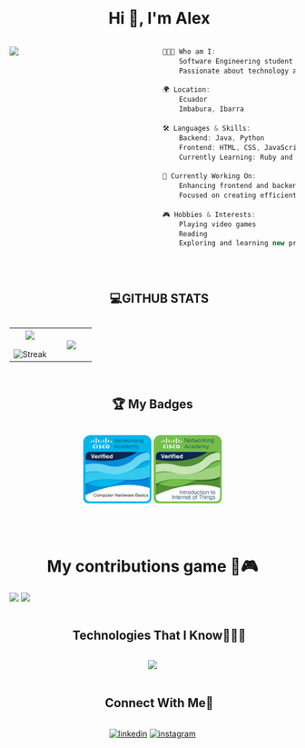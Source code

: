 
<div id="user-content-toc">
  <ul align="center">
    <summary><h1 style="display: inline-block">Hi 👋, I'm Alex</h1></summary>
  </ul>
</div>



<img align="left" src="https://images-wixmp-ed30a86b8c4ca887773594c2.wixmp.com/f/8c52d74c-182c-4089-a9c2-4a742f1f4ebd/dgmixju-50e310d7-2c08-4fb0-97b2-c86cd52efdd3.jpg/v1/fit/w_512,h_512,q_70,strp/light_study__ai__by_ghost999919_dgmixju-375w-2x.jpg?token=eyJ0eXAiOiJKV1QiLCJhbGciOiJIUzI1NiJ9.eyJzdWIiOiJ1cm46YXBwOjdlMGQxODg5ODIyNjQzNzNhNWYwZDQxNWVhMGQyNmUwIiwiaXNzIjoidXJuOmFwcDo3ZTBkMTg4OTgyMjY0MzczYTVmMGQ0MTVlYTBkMjZlMCIsIm9iaiI6W1t7ImhlaWdodCI6Ijw9NTEyIiwicGF0aCI6IlwvZlwvOGM1MmQ3NGMtMTgyYy00MDg5LWE5YzItNGE3NDJmMWY0ZWJkXC9kZ21peGp1LTUwZTMxMGQ3LTJjMDgtNGZiMC05N2IyLWM4NmNkNTJlZmRkMy5qcGciLCJ3aWR0aCI6Ijw9NTEyIn1dXSwiYXVkIjpbInVybjpzZXJ2aWNlOmltYWdlLm9wZXJhdGlvbnMiXX0.p8gcc5sJwuJXfN29N41y8qUWR1VTG0faJKF_uLyf4H8" width="270px"/>

```csharp
👩🏻‍🎓 Who am I:
    Software Engineering student from Ecuador
    Passionate about technology and programming

🌍 Location:
    Ecuador
    Imbabura, Ibarra

🛠️ Languages & Skills:
    Backend: Java, Python
    Frontend: HTML, CSS, JavaScript
    Currently Learning: Ruby and React

🎯 Currently Working On:
    Enhancing frontend and backend development skills
    Focused on creating efficient and user-friendly applications

🎮 Hobbies & Interests:
    Playing video games
    Reading
    Exploring and learning new programming techniques in my free time
```

<br>
<div id="user-content-toc">
  <ul align="center">
    <summary><h2 style="display: inline-block"> 💻GITHUB STATS </h2></summary>
  </ul>
</div>

<p align="center">
<table align="center">
<tr border="none">
<td width="50%" align="center">
  
  <img align="center" src="https://github-readme-stats.vercel.app/api?username=AlexEspinoza2005&theme=radical&show_icons=true&count_private=true" />
  <br></br>
  <img title="🔥 Get streak stats for your profile at git.io/streak-stats" alt="Streak" src="https://github-readme-streak-stats.herokuapp.com/?user=AlexEspinoza2005&theme=radical&hide_border=false" /> 
</td>

<td width="50%" align="center">
  <img align="center" src="https://github-readme-stats.anuraghazra1.vercel.app/api/top-langs/?username=AlexEspinoza2005&theme=radical&hide_border=false&no-bg=true&no-frame=true&langs_count=10"/>
  </td>
</tr>
</table>
<br>


<div>
    <h2 align = "center"> 🏆 My Badges </h2>
</div>
<br>

<div align="center">
    <img align="center"src="badges/computer-hardware-basics.png" height="120px" width="120px"/>
    <img align="center"src="badges/introduction-to-iot.png" height="120px" width="120px"/>
    
</div>
<br>
<br>
<br>

<h1 align="center"> My contributions game 🐍🎮</h1>

![](https://raw.githubusercontent.com/JohnKun136NVCP/AlexEspinoza2005/output/github-contribution-grid-snake-dark.svg#gh-dark-mode-only)
![](https://raw.githubusercontent.com/JohnKun136NVCP/AlexEspinoza2005/output/github-contribution-grid-snake.svggh-light-mode-only)
<br>
<div id="user-content-toc">
  <ul align="center">
    <summary><h2 style="display: inline-block">Technologies That I Know👨🏻‍💻</h2></summary>
  </ul>
</div>

<p align="center">
  <a href="https://skillicons.dev">
    <img src="https://skillicons.dev/icons?i=git,css,github,html,java,py,vscode&perline=14" />
  </a>
</p>

<div id="user-content-toc">
  <ul align="center">
    <summary><h2 style="display: inline-block">Connect With Me🤝</h2></summary>
  </ul>
</div>

<p align="center">
<a href="https://www.linkedin.com/in/alex-anthony-espinoza-cang%C3%A1s-53530824b/" target="blank"><img align="center" src="https://user-images.githubusercontent.com/88904952/234979284-68c11d7f-1acc-4f0c-ac78-044e1037d7b0.png" alt="linkedin" height="50" width="50" /></a>
<a href="https://www.instagram.com/alex_espinoza.9/" target="blank"><img align="center" src="https://user-images.githubusercontent.com/88904952/234981169-2dd1e58f-4b7e-468c-8213-034ba62156c3.png" alt="instagram" height="50" width="50" /></a>
</p>
